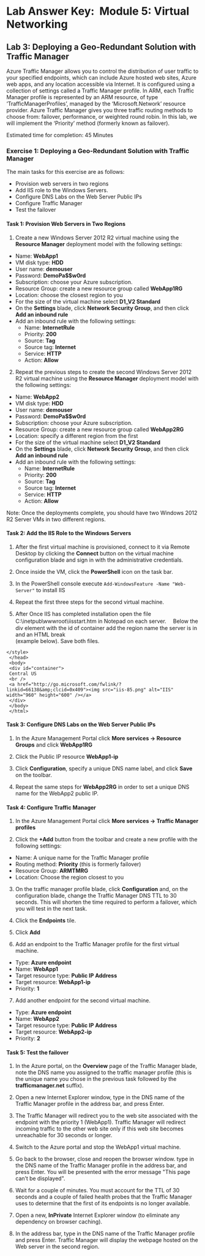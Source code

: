 ﻿# Lab Answer Key:  Module 5: Virtual Networking
## Lab 3: Deploying a Geo-Redundant Solution with Traffic Manager

Azure Traffic Manager allows you to control the distribution of user traffic to your specified endpoints, which can include Azure hosted web sites, Azure web apps, and any location accessible via Internet. It is configured using a collection of settings called a Traffic Manager profile. In ARM, each Traffic Manager profile is represented by an ARM resource, of type ‘TrafficManagerProfiles’, managed by the ‘Microsoft.Network’ resource provider. Azure Traffic Manager gives you three traffic routing methods to choose from: failover, performance, or weighted round robin. In this lab, we will implement the ‘Priority’ method (formerly known as failover). 

Estimated time for completion: 45 Minutes

### Exercise 1: Deploying a Geo-Redundant Solution with Traffic Manager

The main tasks for this exercise are as follows:
- Provision web servers in two regions
- Add IIS role to the Windows Servers.
- Configure DNS Labs on the Web Server Public IPs
- Configure Traffic Manager
- Test the failover

#### Task 1: Provision Web Servers in Two Regions

1. Create a new Windows Server 2012 R2 virtual machine using the **Resource Manager** deployment model with the following settings:
 
-  Name: **WebApp1**
-  VM disk type: **HDD**
-  User name: **demouser**
-  Password: **DemoPa$$w0rd**
-  Subscription: choose your Azure subscription.
-  Resource Group: create a new resource group called **WebApp1RG**
-  Location: choose the closest region to you
-  For the size of the virtual machine select **D1_V2 Standard**
-  On the **Settings** blade, click **Network Security Group**, and then click **Add an inbound rule**
-  Add an inbound rule with the following settings:
    - Name: **InternetRule**
    - Priority: **200**
    - Source: **Tag**
    - Source tag: **Internet**
    - Service: **HTTP**
    - Action: **Allow**

2. Repeat the previous steps to create the second Windows Server 2012 R2 virtual machine using the **Resource Manager** deployment model with the following settings:

-  Name: **WebApp2**
-  VM disk type: **HDD**
-  User name: **demouser**
-  Password: **DemoPa$$w0rd**
-  Subscription: choose your Azure subscription.
-  Resource Group: create a new resource group called **WebApp2RG**
-  Location: specify a different region from the first
-  For the size of the virtual machine select **D1_V2 Standard**
-  On the **Settings** blade, click **Network Security Group**, and then click **Add an inbound rule**
-  Add an inbound rule with the following settings:
    - Name: **InternetRule**
    - Priority: **200**
    - Source: **Tag**
    - Source tag: **Internet**
    - Service: **HTTP**
    - Action: **Allow** 

  Note: Once the deployments complete, you should have two Windows 2012 R2 Server VMs in two different regions.


#### Task 2: Add the IIS Role to the Windows Servers

1. After the first virtual machine is provisioned, connect to it via Remote Desktop by clicking the **Connect** button on the virtual machine configuration blade and sign in with the administrative credentials.

2. Once inside the VM, click the **PowerShell** icon on the task bar.

3. In the PowerShell console execute `Add-WindowsFeature -Name "Web-Server"` to install IIS

4. Repeat the first three steps for the second virtual machine.

5. After Once IIS has completed installation open the file C:\inetpub\wwwroot\iisstart.htm in Notepad on each server.　 Below the div element with the id of container add the region name the server is in and an HTML break <br /> (example below). Save both files.
```
</style>
 </head>
 <body>
 <div id="container">
 Central US
 <br />
 <a href="http://go.microsoft.com/fwlink/?linkid=66138&amp;clcid=0x409"><img src="iis-85.png" alt="IIS" width="960" height="600" /></a>
 </div>
 </body>
 </html>
```

#### Task 3: Configure DNS Labs on the Web Server Public IPs

1. In the Azure Management Portal click **More services -> Resource Groups** and click **WebApp1RG**

2. Click the Public IP resource **WebApp1-ip**

3. Click **Configuration**, specify a unique DNS name label, and click **Save** on the toolbar.

4. Repeat the same steps for **WebApp2RG** in order to set a unique DNS name for the WebApp2 public IP.


#### Task 4: Configure Traffic Manager

1. In the Azure Management Portal click **More services -> Traffic Manager profiles**

2. Click the **+Add** button from the toolbar and create a new profile with the following settings:
 
-  Name: A unique name for the Traffic Manager profile
-  Routing method: **Priority** (this is formerly failover)
-  Resource Group: **ARMTMRG**
-  Location: Choose the region closest to you

3. On the traffic manager profile blade, click **Configuration** and, on the configuration blade, change the Traffic Manager DNS TTL to 30 seconds. This will shorten the time required to perform a failover, which you will test in the next task.

4. Click the **Endpoints** tile.

5. Click **Add**

6. Add an endpoint to the Traffic Manager profile for the first virtual machine.
 
-  Type: **Azure endpoint**
-  Name: **WebApp1**
-  Target resource type: **Public IP Address**
-  Target resource: **WebApp1-ip**
-  Priority: **1**

7. Add another endpoint for the second virtual machine.
 
-  Type: **Azure endpoint**
-  Name: **WebApp2**
-  Target resource type: **Public IP Address**
-  Target resource: **WebApp2-ip** 
-  Priority: **2**


#### Task 5: Test the failover

1. In the Azure portal, on the **Overview** page of the Traffic Manager blade, note the DNS name you assigned to the traffic manager profile (this is the unique name you chose in the previous task followed by the **trafficmanager.net** suffix).

2. Open a new Internet Explorer window, type in the DNS name of the Traffic Manager profile in the address bar, and press Enter.

3. The Traffic Manager will redirect you to the web site associated with the endpoint with the priority 1 (WebApp1). Traffic Manager will redirect incoming traffic to the other web site only if this web site becomes unreachable for 30 seconds or longer.

4. Switch to the Azure portal and stop the WebApp1 virtual machine.

5. Go back to the browser, close and reopen the browser window. type in the DNS name of the Traffic Manager profile in the address bar, and press Enter. You will be presented with the error message "This page can’t be displayed".

6. Wait for a couple of minutes. You must account for the TTL of 30 seconds and a couple of failed health probes that the Traffic Manager uses to determine that the first of its endpoints is no longer available.

7. Open a new, **InPrivate** Internet Explorer window (to eliminate any dependency on browser caching).

8. In the address bar, type in the DNS name of the Traffic Manager profile and press Enter. Traffic Manager will display the webpage hosted on the Web server in the second region.

